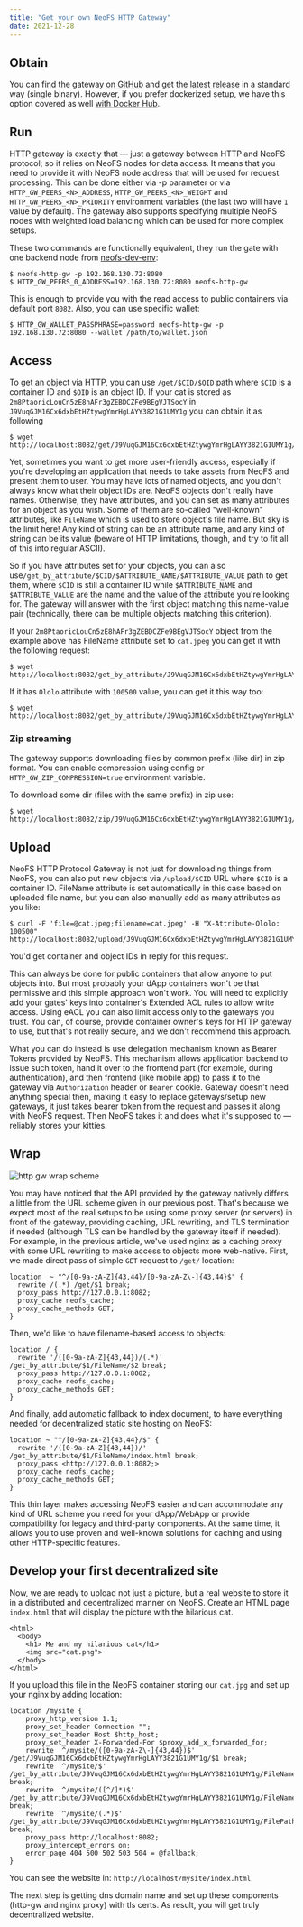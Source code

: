 ```yaml
---
title: "Get your own NeoFS HTTP Gateway"
date: 2021-12-28
---
```



## Obtain

You can find the gateway [on GitHub](https://github.com/nspcc-dev/neofs-http-gw) and get [the latest release](https://github.com/nspcc-dev/neofs-http-gw/releases) in a standard way (single binary). However, if you prefer dockerized setup, we have this option covered as well [with Docker Hub](https://hub.docker.com/r/nspccdev/neofs-http-gw).


## Run

HTTP gateway is exactly that — just a gateway between HTTP and NeoFS protocol; so it relies on NeoFS nodes for data access. It means that you need to provide it with NeoFS node address that will be used for request processing. This can be done either via -p parameter or via `HTTP_GW_PEERS_<N>_ADDRESS`, `HTTP_GW_PEERS_<N>_WEIGHT` and `HTTP_GW_PEERS_<N>_PRIORITY` environment variables (the last two will have `1` value by default). The gateway also supports specifying multiple NeoFS nodes with weighted load balancing which can be used for more complex setups.

These two commands are functionally equivalent, they run the gate with one backend node from [neofs-dev-env](https://github.com/nspcc-dev/neofs-dev-env):

```
$ neofs-http-gw -p 192.168.130.72:8080
$ HTTP_GW_PEERS_0_ADDRESS=192.168.130.72:8080 neofs-http-gw
```

This is enough to provide you with the read access to public containers via default port `8082`. Also, you can use specific wallet:

```
$ HTTP_GW_WALLET_PASSPHRASE=password neofs-http-gw -p 192.168.130.72:8080 --wallet /path/to/wallet.json
```


## Access

To get an object via HTTP, you can use `/get/$CID/$OID` path where `$CID` is a container ID and `$OID` is an object ID. If your cat is stored as `2m8PtaoricLouCn5zE8hAFr3gZEBDCZFe9BEgVJTSocY` in `J9VuqGJM16Cx6dxbEtHZtywgYmrHgLAYY3821G1UMY1g` you can obtain it as following

```
$ wget http://localhost:8082/get/J9VuqGJM16Cx6dxbEtHZtywgYmrHgLAYY3821G1UMY1g/2m8PtaoricLouCn5zE8hAFr3gZEBDCZFe9BEgVJTSocY
```

Yet, sometimes you want to get more user-friendly access, especially if you're developing an application that needs to take assets from NeoFS and present them to user. You may have lots of named objects, and you don't always know what their object IDs are. NeoFS objects don't really have names. Otherwise, they have attributes, and you can set as many attributes for an object as you wish. Some of them are so-called "well-known" attributes, like `FileName` which is used to store object's file name. But sky is the limit here! Any kind of string can be an attribute name, and any kind of string can be its value (beware of HTTP limitations, though, and try to fit all of this into regular ASCII).

So if you have attributes set for your objects, you can also use`/get_by_attribute/$CID/$ATTRIBUTE_NAME/$ATTRIBUTE_VALUE` path to get them, where `$CID` is still a container ID while `$ATTRIBUTE_NAME` and `$ATTRIBUTE_VALUE` are the name and the value of the attribute you're looking for. The gateway will answer with the first object matching this name-value pair (technically, there can be multiple objects matching this criterion).

If your `2m8PtaoricLouCn5zE8hAFr3gZEBDCZFe9BEgVJTSocY` object from the example above has FileName attribute set to `cat.jpeg` you can get it with the following request:

```
$ wget http://localhost:8082/get_by_attribute/J9VuqGJM16Cx6dxbEtHZtywgYmrHgLAYY3821G1UMY1g/FileName/cat.jpeg
```

If it has `Ololo` attribute with `100500` value, you can get it this way too:

```
$ wget http://localhost:8082/get_by_attribute/J9VuqGJM16Cx6dxbEtHZtywgYmrHgLAYY3821G1UMY1g/Ololo/100500
```

### Zip streaming

The gateway supports downloading files by common prefix (like dir) in zip format. You can enable compression using config or `HTTP_GW_ZIP_COMPRESSION=true` environment variable.

To download some dir (files with the same prefix) in zip use:

```
$ wget http://localhost:8082/zip/J9VuqGJM16Cx6dxbEtHZtywgYmrHgLAYY3821G1UMY1g/common/prefix
```


## Upload

NeoFS HTTP Protocol Gateway is not just for downloading things from NeoFS, you can also put new objects via `/upload/$CID` URL where `$CID` is a container ID. FileName attribute is set automatically in this case based on uploaded file name, but you can also manually add as many attributes as you like:

```
$ curl -F 'file=@cat.jpeg;filename=cat.jpeg' -H "X-Attribute-Ololo: 100500" http://localhost:8082/upload/J9VuqGJM16Cx6dxbEtHZtywgYmrHgLAYY3821G1UMY1g
```

You'd get container and object IDs in reply for this request.

This can always be done for public containers that allow anyone to put objects into. But most probably your dApp containers won't be that permissive and this simple approach won't work. You will need to explicitly add your gates' keys into container's Extended ACL rules to allow write access. Using eACL you can also limit access only to the gateways you trust. You can, of course, provide container owner's keys for HTTP gateway to use, but that's not really secure, and we don't recommend this approach.

What you can do instead is use delegation mechanism known as Bearer Tokens provided by NeoFS. This mechanism allows application backend to issue such token, hand it over to the frontend part (for example, during authentication), and then frontend (like mobile app) to pass it to the gateway via `Authorization` header or `Bearer` cookie. Gateway doesn't need anything special then, making it easy to replace gateways/setup new gateways, it just takes bearer token from the request and passes it along with NeoFS request. Then NeoFS takes it and does what it's supposed to — reliably stores your kitties.


## Wrap

![http gw wrap scheme](../../images/http-gw-wrap.png)

You may have noticed that the API provided by the gateway natively differs a little from the URL scheme given in our previous post. That's because we expect most of the real setups to be using some proxy server (or servers) in front of the gateway, providing caching, URL rewriting, and TLS termination if needed (although TLS can be handled by the gateway itself if needed). For example, in the previous article, we've used nginx as a caching proxy with some URL rewriting to make access to objects more web-native. First, we made direct pass of simple `GET` request to `/get/` location:

```
location  ~ "^/[0-9a-zA-Z]{43,44}/[0-9a-zA-Z\-]{43,44}$" {
  rewrite /(.*) /get/$1 break;
  proxy_pass http://127.0.0.1:8082;
  proxy_cache neofs_cache;
  proxy_cache_methods GET;
}
```
Then, we'd like to have filename-based access to objects:

```
location / {
  rewrite '/([0-9a-zA-Z]{43,44})/(.*)' /get_by_attribute/$1/FileName/$2 break;
  proxy_pass http://127.0.0.1:8082;
  proxy_cache neofs_cache;
  proxy_cache_methods GET;
}
```

And finally, add automatic fallback to index document, to have everything needed for decentralized static site hosting on NeoFS:

```
location ~ "^/[0-9a-zA-Z]{43,44}/$" {
  rewrite '/([0-9a-zA-Z]{43,44})/' /get_by_attribute/$1/FileName/index.html break;
  proxy_pass <http://127.0.0.1:8082;>
  proxy_cache neofs_cache;
  proxy_cache_methods GET;
}
```

This thin layer makes accessing NeoFS easier and can accommodate any kind of URL scheme you need for your dApp/WebApp or provide compatibility for legacy and third-party components. At the same time, it allows you to use proven and well-known solutions for caching and using other HTTP-specific features.


## Develop your first decentralized site

Now, we are ready to upload not just a picture, but a real website to store it in a distributed and decentralized manner on NeoFS. Create an HTML page `index.html` that will display the picture with the hilarious cat.

```
<html>
  <body>
    <h1> Me and my hilarious cat</h1>
    <img src="cat.png">
  </body>
</html>
```

If you upload this file in the NeoFS container storing our `cat.jpg` and set up your nginx by adding location:

```
location /mysite {
    proxy_http_version 1.1;
    proxy_set_header Connection "";
    proxy_set_header Host $http_host;
    proxy_set_header X-Forwarded-For $proxy_add_x_forwarded_for;
	rewrite '^/mysite/([0-9a-zA-Z\-]{43,44})$' /get/J9VuqGJM16Cx6dxbEtHZtywgYmrHgLAYY3821G1UMY1g/$1 break;
    rewrite '^/mysite/$'                     /get_by_attribute/J9VuqGJM16Cx6dxbEtHZtywgYmrHgLAYY3821G1UMY1g/FileName/index.html break;
    rewrite '^/mysite/([^/]*)$'              /get_by_attribute/J9VuqGJM16Cx6dxbEtHZtywgYmrHgLAYY3821G1UMY1g/FileName/$1 break;
    rewrite '^/mysite/(.*)$'                 /get_by_attribute/J9VuqGJM16Cx6dxbEtHZtywgYmrHgLAYY3821G1UMY1g/FilePath/$1 break;
    proxy_pass http://localhost:8082;
    proxy_intercept_errors on;
    error_page 404 500 502 503 504 = @fallback;
}

```

You can see the website in: `http://localhost/mysite/index.html`.

The next step is getting dns domain name and set up these components (http-gw and nginx proxy) with tls certs. As result, you will get truly decentralized website.

